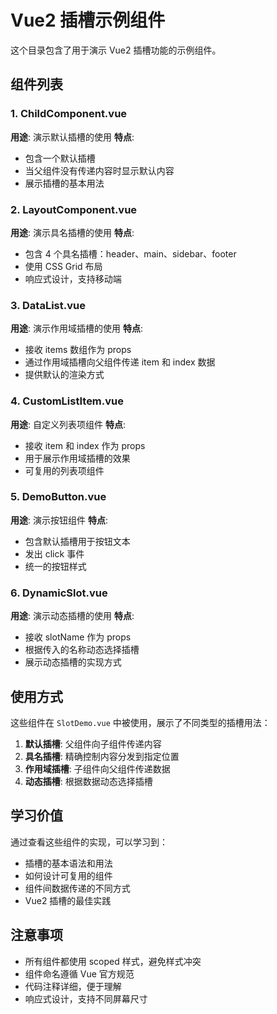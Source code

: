 # Vue2 插槽示例组件

这个目录包含了用于演示 Vue2 插槽功能的示例组件。

## 组件列表

### 1. ChildComponent.vue

**用途**: 演示默认插槽的使用
**特点**:

- 包含一个默认插槽
- 当父组件没有传递内容时显示默认内容
- 展示插槽的基本用法

### 2. LayoutComponent.vue

**用途**: 演示具名插槽的使用
**特点**:

- 包含 4 个具名插槽：header、main、sidebar、footer
- 使用 CSS Grid 布局
- 响应式设计，支持移动端

### 3. DataList.vue

**用途**: 演示作用域插槽的使用
**特点**:

- 接收 items 数组作为 props
- 通过作用域插槽向父组件传递 item 和 index 数据
- 提供默认的渲染方式

### 4. CustomListItem.vue

**用途**: 自定义列表项组件
**特点**:

- 接收 item 和 index 作为 props
- 用于展示作用域插槽的效果
- 可复用的列表项组件

### 5. DemoButton.vue

**用途**: 演示按钮组件
**特点**:

- 包含默认插槽用于按钮文本
- 发出 click 事件
- 统一的按钮样式

### 6. DynamicSlot.vue

**用途**: 演示动态插槽的使用
**特点**:

- 接收 slotName 作为 props
- 根据传入的名称动态选择插槽
- 展示动态插槽的实现方式

## 使用方式

这些组件在 `SlotDemo.vue` 中被使用，展示了不同类型的插槽用法：

1. **默认插槽**: 父组件向子组件传递内容
2. **具名插槽**: 精确控制内容分发到指定位置
3. **作用域插槽**: 子组件向父组件传递数据
4. **动态插槽**: 根据数据动态选择插槽

## 学习价值

通过查看这些组件的实现，可以学习到：

- 插槽的基本语法和用法
- 如何设计可复用的组件
- 组件间数据传递的不同方式
- Vue2 插槽的最佳实践

## 注意事项

- 所有组件都使用 scoped 样式，避免样式冲突
- 组件命名遵循 Vue 官方规范
- 代码注释详细，便于理解
- 响应式设计，支持不同屏幕尺寸
